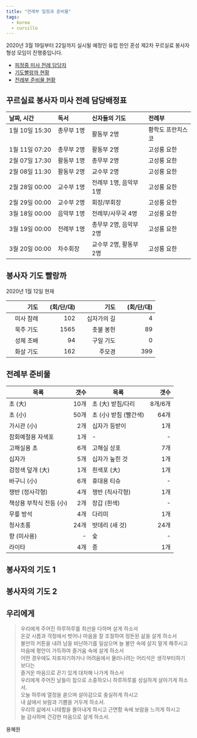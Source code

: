 ```yaml
---
title: "전례부 일정과 준비물"
tags:
  - korea
  - cursillo
---
```


2020년 3월 19일부터 22일까지 실시될 예정인 유럽 한인 혼성 제2차 꾸르실료 봉사자 형성 모임이 진행중입니다.

* [피정중 미사 전례 담당자](#duty)
* [기도빨랑까 현황](#palanka)
* [전례부 준비물 현황](#material)

## <a name="duty">꾸르실료 봉사자 미사 전례 담당배정표</a>

|날짜, 시간|독서|신자들의 기도&nbsp;| 전례부|
|:----------|:----------|:----------|:----------|
| 1월 10일 15:30 &nbsp;&nbsp;|총무부 1명 &nbsp;&nbsp;|활동부 2명 &nbsp;&nbsp;|황학도 프란치스코|
| 1월 11일 07:20 | 총무부 2명 |  활동부 2명  |고성룡 요한|
| 2월 07일 17:30 | 활동부 1명 |  총무부 2명  |고성룡 요한|
| 2월 08일 11:30 | 활동부 2명 |  교수부 2명  |고성룡 요한|
| 2월 28일 00:00 | 교수부 1명 |  전례부 1명, 음악부 1명  |고성룡 요한|
| 2월 29일 00:00 | 교수부 2명 |  회장/부회장  |고성룡 요한|
| 3월 18일 00:00 | 음악부 1명 |  전례부/사무국 4명  |고성룡 요한|
| 3월 19일 00:00 | 전례부 1명 |  총무부 2명, 음악부 2명 |고성룡 요한|
| 3월 20일 00:00 | 차수회장   |  교수부 2명, 활동부 2명 |고성룡 요한|

## <a name="palanka">봉사자 기도 빨랑까</a>

2020년 1월 12일 현재  

|기도| &emsp;(회/단/대)|기도| &emsp;(회/단/대)|
|----------:|----------:|----------:|----------:|
|&emsp;미사 참례|   102|&emsp;십자가의 길|  4|
|묵주 기도|        1565|촛불 봉헌|         89|
|성체 조배|          94|구일 기도|          0|
|화살 기도|         162|주모경|          399|

## <a name="material">전례부 준비물</a>

|목록|갯수|목록|갯수|
|---|---:|---|---:|
|초 (大)| 10개| 초 (大) 받침/다리| 8개/6개|
|초 (小)| 50개| 초 (小) 받침 (빨간색)| 64개|
|가시관 (小)| 2개| 십자가 등받이| 1개|
|참회예절용 자색포| 1개| - | - |
|고해실용 초| 6개| 고해실 상포| 7개|
|십자가| 5개|     십자가 눞힌 것| 1개|
|검정색 덮개 (大)| 1개 | 흰색포 (大)| 1개 |
|바구니 (小)| 6개| 휴대용 티슈 | - |
|쟁반 (정사각형)| 4개| 쟁반 (직사각형)| 1개|
|책상용 부착식 전등 (小)| 2개| 장갑 (흰색)| - |
|무릎 방석| 4개|    다리미| 1개|
|청사초롱| 24개|    밧데리 (새 것)| 24개|
| 향 (미사용)| - | 숯| - |
|라이타| 4개| 종 | 1개|

## 봉사자의 기도 1

## 봉사자의 기도 2

## 우리에게

> 우리에게 주어진 하루하루를 최선을 다하며 살게 하소서  
> 온갖 시름과 걱정에서 벗어나 마음을 잘 조절하여 정돈된 삶을 살게 하소서  
> 불만의 커튼을 내려 남을 비난하기를 일삼으며 늘 불안 속에 살지 말게 해주시고  
> 마음에 평안이 가득하여 즐거움 속에 살게 하소서  
> 어떤 경우에도 자포자기하거나 어려움에서 물러나려는 어리석은 생각부터하기 보다는  
> 즐거운 마음으로 끈기 있게 대처해 나가게 하소서  
> 우리에게 주어진 날들이 참으로 소중하오니 하루하루를 성실하게 살아가게 하소서.  
> 오늘 하루에 열정을 쏟으며 살아감으로 충실하게 하시고  
> 내 삶에서 보람과 기쁨을 거두게 하소서.  
> 우리의 삶에서 나태함을 몰아내게 하시고 근면함 속에 보람을 느끼게 하시고  
> 늘 감사하며 건강한 마음으로 살게 하소서.

용혜원

